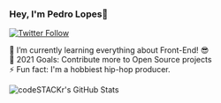 ### Hey, I'm Pedro Lopes👋

[![Twitter Follow](https://img.shields.io/twitter/follow/devPedroLopes?color=1DA1F2&logo=twitter&style=for-the-badge)](https://twitter.com/intent/follow?original_referer=https://github.com/devPedroLopes&screen_name=devPedroLopes)

🌱 I’m currently learning everything about Front-End! 😎 
<br />
🥅 2021 Goals: Contribute more to Open Source projects
<br />
⚡ Fun fact: I'm a hobbiest hip-hop producer.


  <img align="left" alt="codeSTACKr's GitHub Stats" src="https://github-readme-stats-zeta-two-13.vercel.app/api?username=PedroLealLopes&show_icons=true&hide_border=true&theme=dracula" />
  